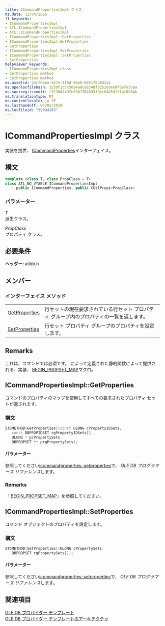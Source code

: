 ```yaml
---
title: ICommandPropertiesImpl クラス
ms.date: 11/04/2016
f1_keywords:
- ICommandPropertiesImpl
- ATL.ICommandPropertiesImpl
- ATL::ICommandPropertiesImpl
- ICommandPropertiesImpl::GetProperties
- ICommandPropertiesImpl.GetProperties
- GetProperties
- ICommandPropertiesImpl.SetProperties
- ICommandPropertiesImpl::SetProperties
- SetProperties
helpviewer_keywords:
- ICommandPropertiesImpl class
- GetProperties method
- SetProperties method
ms.assetid: b3cf6aea-527e-4f0d-96e0-669178b021a2
ms.openlocfilehash: 1250f1c5c5094a0ca8348f325260e6079afe2baa
ms.sourcegitcommit: c7f90df497e6261764893f9cc04b5d1f1bf0b64b
ms.translationtype: MT
ms.contentlocale: ja-JP
ms.lasthandoff: 04/05/2019
ms.locfileid: "59034103"
---
```

# <a name="icommandpropertiesimpl-class"></a>ICommandPropertiesImpl クラス

実装を提供、 [ICommandProperties](/previous-versions/windows/desktop/ms723044(v=vs.85))インターフェイス。

## <a name="syntax"></a>構文

```cpp
template <class T, class PropClass = T>
class ATL_NO_VTABLE ICommandPropertiesImpl
   : public ICommandProperties, public CUtlProps<PropClass>
```

### <a name="parameters"></a>パラメーター

*T*<br/>
派生クラス。

*PropClass*<br/>
プロパティ クラス。

## <a name="requirements"></a>必要条件

**ヘッダー:** atldb.h

## <a name="members"></a>メンバー

### <a name="interface-methods"></a>インターフェイス メソッド

|||
|-|-|
|[GetProperties](#getproperties)|行セットの現在要求されている行セット プロパティ グループ内のプロパティの一覧を返します。|
|[SetProperties](#setproperties)|行セット プロパティ グループのプロパティを設定します。|

## <a name="remarks"></a>Remarks

これは、コマンドでは必須です。 によって定義された静的関数によって提供される、実装、 [BEGIN_PROPSET_MAP](../../data/oledb/begin-propset-map.md)マクロ。

## <a name="getproperties"></a> ICommandPropertiesImpl::GetProperties

コマンドのプロパティのマップを使用してすべての要求されたプロパティ セットが返されます。

### <a name="syntax"></a>構文

```cpp
STDMETHOD(GetProperties)(const ULONG cPropertyIDSets,
   const DBPROPIDSET rgPropertyIDSets[],
   ULONG * pcPropertySets,
   DBPROPSET ** prgPropertySets);
```

#### <a name="parameters"></a>パラメーター

参照してください[icommandproperties::getproperties](/previous-versions/windows/desktop/ms723119(v=vs.85))で、 *OLE DB プログラマーズ リファレンス*します。

### <a name="remarks"></a>Remarks

「 [BEGIN_PROPSET_MAP](../../data/oledb/begin-propset-map.md)」を参照してください。

## <a name="setproperties"></a> ICommandPropertiesImpl::SetProperties

コマンド オブジェクトのプロパティを設定します。

### <a name="syntax"></a>構文

```cpp
STDMETHOD(SetProperties)(ULONG cPropertySets,
   DBPROPSET rgPropertySets[]);
```

#### <a name="parameters"></a>パラメーター

参照してください[icommandproperties::setproperties](/previous-versions/windows/desktop/ms711497(v=vs.85))で、 *OLE DB プログラマーズ リファレンス*します。

## <a name="see-also"></a>関連項目

[OLE DB プロバイダー テンプレート](../../data/oledb/ole-db-provider-templates-cpp.md)<br/>
[OLE DB プロバイダー テンプレートのアーキテクチャ](../../data/oledb/ole-db-provider-template-architecture.md)